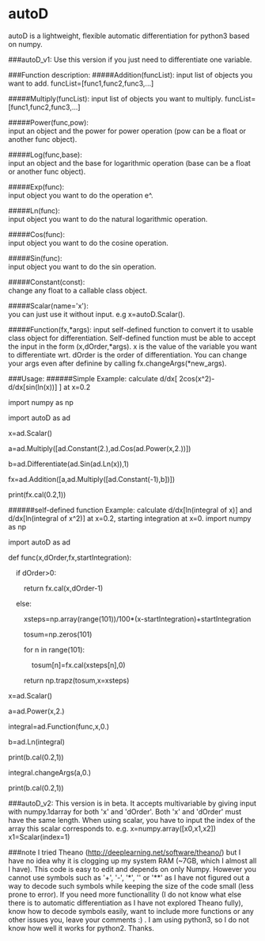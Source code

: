 # autoD
autoD is a lightweight, flexible automatic differentiation for python3 based on numpy. 

###autoD_v1:
Use this version if you just need to differentiate one variable.

###Function description:
#####Addition(funcList):
input list of objects you want to add. funcList=[func1,func2,func3,...]

#####Multiply(funcList): 
input list of objects you want to multiply. funcList=[func1,func2,func3,...]

#####Power(func,pow):    
input an object and the power for power operation (pow can be a float or another func object).

#####Log(func,base):     
input an object and the base for logarithmic operation (base can be a float or another func object).

#####Exp(func):          
input object you want to do the operation e^.

#####Ln(func):           
input object you want to do the natural logarithmic operation.

#####Cos(func):          
input object you want to do the cosine operation.

#####Sin(func):          
input object you want to do the sin operation.

#####Constant(const):    
change any float to a callable class object.

#####Scalar(name='x'):   
you can just use it without input.
e.g x=autoD.Scalar().

#####Function(fx,*args): 
input self-defined function to convert it to usable class object for differentiation.
Self-defined function must be able to accept the input in the form (x,dOrder,*args).
x is the value of the variable you want to differentiate wrt.
dOrder is the order of differentiation.
You can change your args even after definine by calling fx.changeArgs(*new_args).

###Usage:
######Simple Example: calculate d/dx[ 2cos(x^2)-d/dx[sin(ln(x))] ] at x=0.2

import numpy as np

import autoD as ad

x=ad.Scalar()

a=ad.Multiply([ad.Constant(2.),ad.Cos(ad.Power(x,2.))])

b=ad.Differentiate(ad.Sin(ad.Ln(x)),1)

fx=ad.Addition([a,ad.Multiply([ad.Constant(-1),b])])

print(fx.cal(0.2,1))

######self-defined function Example: calculate d/dx[ln(integral of x)] and  d/dx[ln(integral of x^2)] at x=0.2, starting integration at x=0.
import numpy as np

import autoD as ad

def func(x,dOrder,fx,startIntegration):

&nbsp;&nbsp;&nbsp;&nbsp;if dOrder>0:

&nbsp;&nbsp;&nbsp;&nbsp;&nbsp;&nbsp;&nbsp;&nbsp;return fx.cal(x,dOrder-1)

&nbsp;&nbsp;&nbsp;&nbsp;else:

&nbsp;&nbsp;&nbsp;&nbsp;&nbsp;&nbsp;&nbsp;&nbsp;xsteps=np.array(range(101))/100*(x-startIntegration)+startIntegration

&nbsp;&nbsp;&nbsp;&nbsp;&nbsp;&nbsp;&nbsp;&nbsp;tosum=np.zeros(101)

&nbsp;&nbsp;&nbsp;&nbsp;&nbsp;&nbsp;&nbsp;&nbsp;for n in range(101):

&nbsp;&nbsp;&nbsp;&nbsp;&nbsp;&nbsp;&nbsp;&nbsp;&nbsp;&nbsp;&nbsp;&nbsp;tosum[n]=fx.cal(xsteps[n],0)

&nbsp;&nbsp;&nbsp;&nbsp;&nbsp;&nbsp;&nbsp;&nbsp;return np.trapz(tosum,x=xsteps)

x=ad.Scalar()

a=ad.Power(x,2.)

integral=ad.Function(func,x,0.)

b=ad.Ln(integral)

print(b.cal(0.2,1))

integral.changeArgs(a,0.)

print(b.cal(0.2,1))

###autoD_v2:
This version is in beta. It accepts multivariable by giving input with numpy.1darray for both 'x' and 'dOrder'. Both 'x' and 'dOrder' must have the same length. When using scalar, you have to input the index of the array this scalar corresponds to.
e.g. x=numpy.array([x0,x1,x2]) x1=Scalar(index=1)

###note
I tried Theano (http://deeplearning.net/software/theano/) but I have no idea why it is clogging up my system RAM (~7GB, which I almost all I have). This code is easy to edit and depends on only Numpy. However you cannot use symbols such as '+', '-', '\*', '' or '**' as I have not figured out a way to decode such symbols while keeping the size of the code small (less prone to error). If you need more functionallity (I do not know what else there is to automatic differentiation as I have not explored Theano fully), know how to decode symbols easily, want to include more functions or any other issues you, leave your comments :) . I am using python3, so I do not know how well it works for python2. Thanks.
